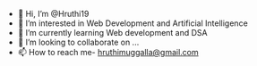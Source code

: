 - 👋 Hi, I’m @Hruthi19
- 👀 I’m interested in Web Development and Artificial Intelligence
- 🌱 I’m currently learning Web development and DSA
- 💞️ I’m looking to collaborate on ...
- 📫 How to reach me- hruthimuggalla@gmail.com

<!---
Hruthi19/Hruthi19 is a ✨ special ✨ repository because its `README.md` (this file) appears on your GitHub profile.
You can click the Preview link to take a look at your changes.
--->
